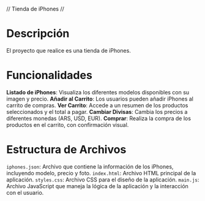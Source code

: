 // Tienda de iPhones //

# Descripción

El proyecto que realice es una tienda de iPhones.

# Funcionalidades

**Listado de iPhones**: Visualiza los diferentes modelos disponibles con su imagen y precio.
**Añadir al Carrito**: Los usuarios pueden añadir iPhones al carrito de compras.
**Ver Carrito**: Accede a un resumen de los productos seleccionados y el total a pagar.
**Cambiar Divisas**: Cambia los precios a diferentes monedas (ARS, USD, EUR).
**Comprar**: Realiza la compra de los productos en el carrito, con confirmación visual.

# Estructura de Archivos

`iphones.json`: Archivo que contiene la información de los iPhones, incluyendo modelo, precio y foto.
`index.html`: Archivo HTML principal de la aplicación.
`styles.css`: Archivo CSS para el diseño de la aplicación.
`main.js`: Archivo JavaScript que maneja la lógica de la aplicación y la interacción con el usuario.
